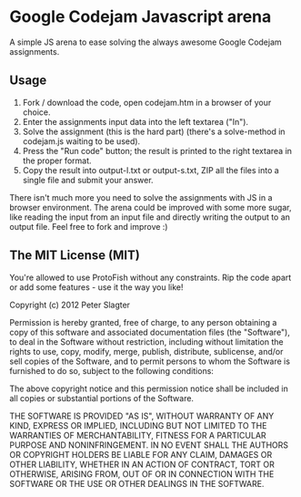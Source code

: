 # Google Codejam Javascript arena

A simple JS arena to ease solving the always awesome Google Codejam assignments.

## Usage
1. Fork / download the code, open codejam.htm in a browser of your choice.
2. Enter the assignments input data into the left textarea ("In").
3. Solve the assignment (this is the hard part) (there's a solve-method in codejam.js waiting to be used).
4. Press the "Run code" button; the result is printed to the right textarea in the proper format.
5. Copy the result into output-l.txt or output-s.txt, ZIP all the files into a single file and submit your answer.

There isn't much more you need to solve the assignments with JS in a browser environment. The arena could be improved with some more sugar, like reading the input from an input file and directly writing the output to an output file. Feel free to fork and improve :)

## The MIT License (MIT)
You're allowed to use ProtoFish without any constraints. Rip the code apart or add some features - use it the way you like!

Copyright (c) 2012 Peter Slagter

Permission is hereby granted, free of charge, to any person obtaining a copy of this software and associated documentation files (the "Software"), to deal in the Software without restriction, including without limitation the rights to use, copy, modify, merge, publish, distribute, sublicense, and/or sell copies of the Software, and to permit persons to whom the Software is furnished to do so, subject to the following conditions:

The above copyright notice and this permission notice shall be included in all copies or substantial portions of the Software.

THE SOFTWARE IS PROVIDED "AS IS", WITHOUT WARRANTY OF ANY KIND, EXPRESS OR IMPLIED, INCLUDING BUT NOT LIMITED TO THE WARRANTIES OF MERCHANTABILITY, FITNESS FOR A PARTICULAR PURPOSE AND NONINFRINGEMENT. IN NO EVENT SHALL THE AUTHORS OR COPYRIGHT HOLDERS BE LIABLE FOR ANY CLAIM, DAMAGES OR OTHER LIABILITY, WHETHER IN AN ACTION OF CONTRACT, TORT OR OTHERWISE, ARISING FROM, OUT OF OR IN CONNECTION WITH THE SOFTWARE OR THE USE OR OTHER DEALINGS IN THE SOFTWARE.